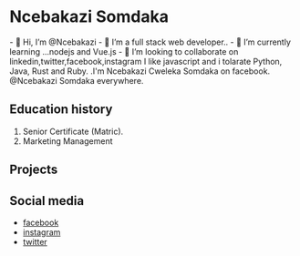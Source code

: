 <!DOCTYPE html>
<html lang="en">
  <head>
    <meta charset="utf-8" />
    <meta name="viewport" content="width=device-width, initial-scale=1" />
    <meta name="description" content="Ncebakazi Somdaka's site" />
    <meta http-equiv="X-AU-Compatible" content="IE-edge" />
    <meta name="author" content="Ncebakazi Somdaka" />
    <link href='https://unpkg.com/boxicons@2.1.4/css/boxicons.min.css' rel='stylesheet'>
    <Link rel="stylesheet" href="index.css" />
  </head>
  <body>
       <h1>Ncebakazi Somdaka</h1>
              <p id='bio'>
                 - 👋 Hi, I’m @Ncebakazi
                - 👀 I’m a full stack web developer..
             - 🌱 I’m currently learning ...nodejs and Vue.js
           - 💞️ I’m looking to collaborate on linkedin,twitter,facebook,instagram
                I like javascript and i tolarate Python, Java, Rust and Ruby.
                <a href="https://www.linkedin.com"></a>.I'm Ncebakazi Cweleka Somdaka on facebook. @Ncebakazi Somdaka everywhere.
              </p>
          <h2>Education history</h2>
          <div id='education'>
          <ol>
            <li>Senior Certificate (Matric).</li>
            <li>Marketing Management</li>
          </ol>
          </div>
            <h2>Projects</h2>
         <div id='project'></div>
            <h2>Social media</h2>
            <div id='social'>
              <ul>
                <li><a href="https://www.facebook.com">facebook</a></li>
                <li><a href="https://instagram.com">instagram</a></li>
                <li><a href="https://twitter.com">twitter</a></li>
              </ul> 
            </div>
  </body>
</html>



<!---
Ncebakaz/Ncebakaz is a ✨ special ✨ repository because its `README.md` (this file) appears on your GitHub profile.
You can click the Preview link to take a look at your changes.
--->
